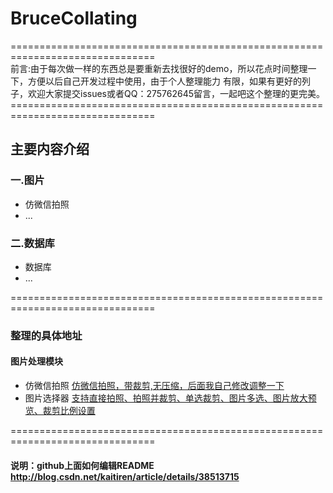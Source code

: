 # BruceCollating
===============================================================================<br>
前言:由于每次做一样的东西总是要重新去找很好的demo，所以花点时间整理一下，方便以后自己开发过程中使用，由于个人整理能力
有限，如果有更好的列子，欢迎大家提交issues或者QQ：275762645留言，一起吧这个整理的更完美。
===============================================================================<br>

## 主要内容介绍
###  一.图片
* 仿微信拍照
* ...
###  二.数据库
* 数据库
* ...

===============================================================================<br>
### 整理的具体地址
#### 图片处理模块
* 仿微信拍照   [仿微信拍照，带裁剪,无压缩，后面我自己修改调整一下](https://github.com/weileng11/PhotoPicker-master)
* 图片选择器   [支持直接拍照、拍照并裁剪、单选裁剪、图片多选、图片放大预览、裁剪比例设置](https://github.com/weileng11/PhotoPicker-master)


===============================================================================<br>
#### 说明：github上面如何编辑README http://blog.csdn.net/kaitiren/article/details/38513715

